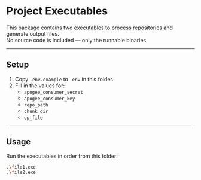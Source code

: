 # Project Executables

This package contains two executables to process repositories and generate output files.  
No source code is included — only the runnable binaries.

---

## Setup

1. Copy `.env.example` to `.env` in this folder.  
2. Fill in the values for:
   - `apogee_consumer_secret`
   - `apogee_consumer_key`
   - `repo_path`
   - `chunk_dir`
   - `op_file`

---

## Usage

Run the executables in order from this folder:

```bash
.\file1.exe
.\file2.exe
